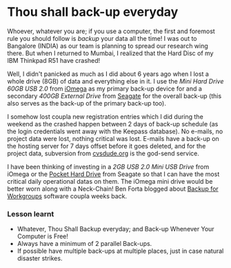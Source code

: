 # Thou shall back-up everyday

Whoever, whatever you are; if you use a computer, the first and foremost rule you should follow is *backup* your data all the time! I was out to Bangalore (INDIA) as our team is planning to spread our research wing there. But when I returned to Mumbai, I realized that the Hard Disc of my IBM Thinkpad R51 have crashed!

Well, I didn't panicked as much as I did about 6 years ago when I lost a whole drive (8GB) of data and everything else in it. I use the *Mini Hard Drive 60GB USB 2.0* from [iOmega](http://www.iomega.com/) as my primary back-up device for and a secondary *400GB External Drive* from [Seagate](http://www.seagate.com/) for the overall back-up (this also serves as the back-up of the primary back-up too).

I somehow lost coupla new registration entries which I did during the weekend as the crashed happen between 2 days of back-up schedule (as the login credentials went away with the Keepass database). No e-mails, no project data were lost, nothing critical was lost. E-mails have a back-up on the hosting server for 7 days offset before it goes deleted, and for the project data, subversion from [cvsdude.org](http://www.cvsdude.org/) is the god-send service.

I have been thinking of investing in a *2GB USB 2.0 Mini USB Drive* from iOmega or the [Pocket Hard Drive](http://www.seagate.com/products/retail/pocket) from Seagate so that I can have the most critical daily operational datas on them. The iOmega mini drive would be better worn along with a Neck-Chain! Ben Forta blogged about [Backup for Workgroups](http://backup-for-workgroups.com/) software coupla weeks back.

### Lesson learnt

- Whatever, Thou Shall Backup everyday; and Back-up Whenever Your Computer is Free!
- Always have a minimum of 2 parallel Back-ups.
- If possible have multiple back-ups at multiple places, just in case natural disaster strikes.